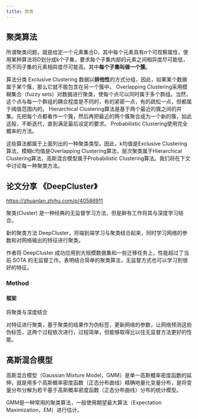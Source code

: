 ```yaml
---
title: 聚类
---
```


## 聚类算法

所谓聚类问题，就是给定一个元素集合D，其中每个元素具有n个可观察属性，使用某种算法将D划分成k个子集，要求每个子集内部的元素之间相异度尽可能低，而不同子集的元素相异度尽可能高。其中**每个子集叫做一个簇**。

算法分类
Exclusive Clustering 数据以**排他性**的方式分组，因此，如果某个数据属于某个簇，那么它就不能包含在另一个簇中。
Overlapping Clustering采用模糊集合（fuzzy sets）对数据进行聚类，使每个点可以同时属于多个群组。当然，这个点与每一个群组的耦合程度是不同的，有的紧密一点，有的疏松一点，但都属于阈值范围内的。
Hierarchical Clustering算法是基于两个最近的簇之间的并集。先把每个点都看作一个簇，然后再把最近的两个簇聚合成为一个新的簇，如此这般，不断迭代，直到满足最后设定的要求。
Probabilistic Clustering使用完全概率的方法。

这些算法都属于上面列出的一种聚类类型。因此，k均值是Exclusive Clustering算法，模糊c均值是Overlapping Clustering算法，层次聚类属于Hierarchical Clustering算法，高斯混合模型属于Probabilistic Clustering算法。我们将在下文中讨论每一种聚类方法。

## 论文分享 《DeepCluster》

https://zhuanlan.zhihu.com/p/40586911

聚类(Cluster) 是一种经典的无监督学习方法，但是鲜有工作将其与深度学习结合。

新的聚类方法 DeepCluster，将端到端学习与聚类结合起来，同时学习网络的参数和对网络输出的特征进行聚类。

作者将 DeepCluster 成功应用到大规模数据集和一些迁移任务上，性能超过了当前 SOTA 的无监督工作。表明结合简单的聚类算法，无监督方式也可以学习到很好的特征。

### Method

#### 框架

将聚类与深度结合

对特征进行聚类，基于聚类的结果作为伪标签，更新网络的参数，让网络预测这些伪标签，这两个过程依次进行，过程简单，但能够取得比以往无监督方法更好的性能。

## 高斯混合模型

高斯混合模型（Gaussian Mixture Model，GMM）是单一高斯概率密度函数的延伸，就是用多个高斯概率密度函数（正态分布曲线）精确地量化变量分布，是将变量分布分解为若干基于高斯概率密度函数（正态分布曲线）分布的统计模型。

GMM是一种常用的聚类算法，一般使用期望最大算法（Expectation Maximization，EM）进行估计。